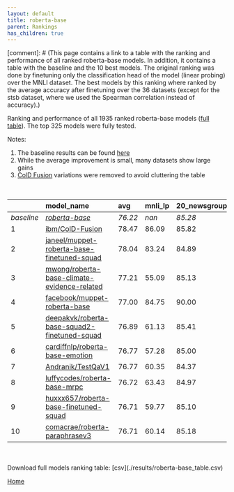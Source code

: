 ```yaml
---
layout: default
title: roberta-base
parent: Rankings
has_children: true
---
```

[comment]: # (This page contains a link to a table with the ranking and performance of all ranked roberta-base models. In addition, it contains a table with the baseline and the 10 best models. The original ranking was done by finetuning only the classification head of the model (linear probing) over the MNLI dataset.  The best models  by this ranking where ranked by the average accuracy after finetuning over the 36 datasets (except for the stsb dataset, where we used the Spearman correlation instead of accuracy).)

Ranking and performance of all 1935 ranked roberta-base models ([full table](./results/roberta-base_table.csv)).  The top 325 models were fully tested.

Notes:
1. The baseline results can be found [here](roberta-base_pretrain_scores_table)
1. While the average improvement is small, many datasets show large gains
1. [ColD Fusion](https://arxiv.org/abs/2212.01378) variations were removed to avoid cluttering the table
<br>


|            | model_name                                                                                                                                                                                                                                                                                                                                                                                                                                                                                                                                                                                                                                                                                                                              | avg     | mnli_lp   | 20_newsgroup   | ag_news   | amazon_reviews_multi   | anli    | boolq   | cb      | cola    | copa    | dbpedia   | esnli   | financial_phrasebank   | imdb    | isear   | mnli    | mrpc    | multirc   | poem_sentiment   | qnli    | qqp     | rotten_tomatoes   | rte     | sst2    | sst_5bins   | stsb    | trec_coarse   | trec_fine   | tweet_ev_emoji   | tweet_ev_emotion   | tweet_ev_hate   | tweet_ev_irony   | tweet_ev_offensive   | tweet_ev_sentiment   | wic     | wnli    | wsc     | yahoo_answers   |
|:-----------|:----------------------------------------------------------------------------------------------------------------------------------------------------------------------------------------------------------------------------------------------------------------------------------------------------------------------------------------------------------------------------------------------------------------------------------------------------------------------------------------------------------------------------------------------------------------------------------------------------------------------------------------------------------------------------------------------------------------------------------------|:--------|:----------|:---------------|:----------|:-----------------------|:--------|:--------|:--------|:--------|:--------|:----------|:--------|:-----------------------|:--------|:--------|:--------|:--------|:----------|:-----------------|:--------|:--------|:------------------|:--------|:--------|:------------|:--------|:--------------|:------------|:-----------------|:-------------------|:----------------|:-----------------|:---------------------|:---------------------|:--------|:--------|:--------|:----------------|
| *baseline* | *[roberta-base](roberta-base_pretrain_scores_table)*                                                                                                                                                                                                                                                                                                                                                                                                                                                                                                                                                                                                                                                                                    | *76.22* | *nan*     | *85.28*        | *89.77*   | *66.58*                | *50.35* | *78.69* | *67.77* | *83.53* | *48.70* | *77.30*   | *90.99* | *85.11*                | *93.90* | *72.47* | *86.98* | *87.87* | *61.22*   | *83.94*          | *92.41* | *90.71* | *88.42*           | *72.40* | *94.12* | *56.68*     | *89.92* | *97.11*       | *87.76*     | *46.30*          | *81.82*            | *52.89*         | *71.56*          | *84.55*              | *71.03*              | *65.48* | *54.79* | *63.27* | *72.40*         |
| 1          | [ibm/ColD-Fusion](model_gain_chart?avg=2.25&mnli_lp=nan&20_newsgroup=0.54&ag_news=0.03&amazon_reviews_multi=-0.32&anli=1.59&boolq=2.68&cb=19.73&cola=-0.22&copa=23.30&dbpedia=1.34&esnli=0.15&financial_phrasebank=2.99&imdb=-0.04&isear=1.06&mnli=0.31&mrpc=-0.86&multirc=2.50&poem_sentiment=1.63&qnli=-0.00&qqp=0.40&rotten_tomatoes=3.41&rte=12.80&sst2=1.30&sst_5bins=-0.30&stsb=1.38&trec_coarse=-0.11&trec_fine=2.64&tweet_ev_emoji=0.00&tweet_ev_emotion=1.22&tweet_ev_hate=1.55&tweet_ev_irony=6.37&tweet_ev_offensive=1.38&tweet_ev_sentiment=-0.60&wic=3.17&wnli=-6.90&wsc=-2.69&yahoo_answers=-0.53&model_name=ibm%2FColD-Fusion&base_name=roberta-base)                                                                    | 78.47   | 86.09     | 85.82          | 89.80     | 66.26                  | 51.94   | 81.38   | 87.50   | 83.32   | 72.00   | 78.63     | 91.14   | 88.10                  | 93.86   | 73.53   | 87.30   | 87.01   | 63.72     | 85.58            | 92.40   | 91.11   | 91.84             | 85.20   | 95.41   | 56.38       | 91.30   | 97.00         | 90.40       | 46.31            | 83.04              | 54.44           | 77.93            | 85.93                | 70.43                | 68.65   | 47.89   | 60.58   | 71.87           |
| 2          | [janeel/muppet-roberta-base-finetuned-squad](model_gain_chart?avg=1.81&mnli_lp=nan&20_newsgroup=-0.39&ag_news=-0.10&amazon_reviews_multi=0.58&anli=3.25&boolq=3.69&cb=14.38&cola=-1.65&copa=13.30&dbpedia=0.47&esnli=0.34&financial_phrasebank=0.49&imdb=0.22&isear=0.48&mnli=-0.43&mrpc=1.59&multirc=3.04&poem_sentiment=3.56&qnli=0.29&qqp=0.29&rotten_tomatoes=2.29&rte=11.35&sst2=1.87&sst_5bins=1.47&stsb=1.38&trec_coarse=-0.11&trec_fine=2.84&tweet_ev_emoji=0.16&tweet_ev_emotion=0.37&tweet_ev_hate=1.48&tweet_ev_irony=8.54&tweet_ev_offensive=0.33&tweet_ev_sentiment=0.82&wic=4.74&wnli=-15.35&wsc=0.19&yahoo_answers=-0.47&model_name=janeel%2Fmuppet-roberta-base-finetuned-squad&base_name=roberta-base)                 | 78.04   | 83.24     | 84.89          | 89.67     | 67.16                  | 53.59   | 82.39   | 82.14   | 81.88   | 62.00   | 77.77     | 91.34   | 85.60                  | 94.12   | 72.95   | 86.55   | 89.46   | 64.25     | 87.50            | 92.70   | 91.00   | 90.71             | 83.75   | 95.99   | 58.14       | 91.29   | 97.00         | 90.60       | 46.46            | 82.20              | 54.38           | 80.10            | 84.88                | 71.85                | 70.22   | 39.44   | 63.46   | 71.93           |
| 3          | [mwong/roberta-base-climate-evidence-related](model_gain_chart?avg=0.98&mnli_lp=nan&20_newsgroup=-0.15&ag_news=0.16&amazon_reviews_multi=-0.04&anli=-0.13&boolq=-6.29&cb=9.93&cola=-0.31&copa=35.90&dbpedia=0.41&esnli=-1.35&financial_phrasebank=-0.51&imdb=0.09&isear=0.67&mnli=0.14&mrpc=2.09&multirc=25.91&poem_sentiment=-0.29&qnli=-0.11&qqp=-0.78&rotten_tomatoes=0.51&rte=-0.20&sst2=0.95&sst_5bins=-1.97&stsb=-16.78&trec_coarse=-0.31&trec_fine=-0.36&tweet_ev_emoji=0.27&tweet_ev_emotion=-0.40&tweet_ev_hate=-1.24&tweet_ev_irony=-0.13&tweet_ev_offensive=0.56&tweet_ev_sentiment=-0.69&wic=-10.55&wnli=0.14&wsc=0.19&yahoo_answers=-0.00&model_name=mwong%2Froberta-base-climate-evidence-related&base_name=roberta-base) | 77.21   | 55.09     | 85.13          | 89.93     | 66.54                  | 50.22   | 72.40   | 77.70   | 83.22   | 84.60   | 77.70     | 89.65   | 84.60                  | 93.99   | 73.14   | 87.12   | 89.96   | 87.12     | 83.65            | 92.29   | 89.93   | 88.93             | 72.20   | 95.07   | 54.71       | 73.14   | 96.80         | 87.40       | 46.57            | 81.42              | 51.65           | 71.43            | 85.12                | 70.34                | 54.93   | 54.93   | 63.46   | 72.40           |
| 4          | [facebook/muppet-roberta-base](model_gain_chart?avg=0.78&mnli_lp=nan&20_newsgroup=4.72&ag_news=-0.00&amazon_reviews_multi=19.92&anli=2.25&boolq=3.48&cb=12.59&cola=-2.33&copa=16.30&dbpedia=7.87&esnli=-38.40&financial_phrasebank=-39.01&imdb=-2.16&isear=0.54&mnli=6.06&mrpc=1.10&multirc=2.93&poem_sentiment=10.19&qnli=-7.93&qqp=0.54&rotten_tomatoes=-30.32&rte=-32.96&sst2=-27.06&sst_5bins=38.16&stsb=1.66&trec_coarse=-11.53&trec_fine=9.04&tweet_ev_emoji=36.45&tweet_ev_emotion=-30.71&tweet_ev_hate=23.13&tweet_ev_irony=13.20&tweet_ev_offensive=-12.98&tweet_ev_sentiment=16.04&wic=1.14&wnli=36.31&wsc=0.19&yahoo_answers=-0.50&model_name=facebook%2Fmuppet-roberta-base&base_name=roberta-base)                         | 77.00   | 84.75     | 90.00          | 89.77     | 86.50                  | 52.59   | 82.17   | 80.36   | 81.21   | 65.00   | 85.17     | 52.59   | 46.10                  | 91.74   | 73.01   | 93.04   | 88.97   | 64.15     | 94.14            | 84.48   | 91.25   | 58.10             | 39.44   | 67.06   | 94.84       | 91.58   | 85.58         | 96.80       | 82.76            | 51.11              | 76.02           | 84.77            | 71.57                | 87.07                | 66.61   | 91.10   | 63.46   | 71.90           |
| 5          | [deepakvk/roberta-base-squad2-finetuned-squad](model_gain_chart?avg=0.67&mnli_lp=nan&20_newsgroup=0.13&ag_news=-0.40&amazon_reviews_multi=0.04&anli=1.87&boolq=0.42&cb=1.88&cola=-0.79&copa=6.30&dbpedia=0.31&esnli=-0.35&financial_phrasebank=3.69&imdb=-0.47&isear=-0.63&mnli=-0.49&mrpc=0.37&multirc=2.29&poem_sentiment=1.63&qnli=0.43&qqp=-0.02&rotten_tomatoes=-0.90&rte=4.86&sst2=-1.00&sst_5bins=-0.07&stsb=0.18&trec_coarse=0.69&trec_fine=1.24&tweet_ev_emoji=-0.70&tweet_ev_emotion=-0.68&tweet_ev_hate=0.61&tweet_ev_irony=-0.01&tweet_ev_offensive=-0.72&tweet_ev_sentiment=-1.02&wic=4.11&wnli=1.55&wsc=0.19&yahoo_answers=-0.40&model_name=deepakvk%2Froberta-base-squad2-finetuned-squad&base_name=roberta-base)        | 76.89   | 61.13     | 85.41          | 89.37     | 66.62                  | 52.22   | 79.11   | 69.64   | 82.74   | 55.00   | 77.60     | 90.65   | 88.80                  | 93.43   | 71.84   | 86.49   | 88.24   | 63.51     | 85.58            | 92.84   | 90.69   | 87.52             | 77.26   | 93.12   | 56.61       | 90.09   | 97.80         | 89.00       | 45.60            | 81.14              | 53.50           | 71.56            | 83.84                | 70.01                | 69.59   | 56.34   | 63.46   | 72.00           |
| 6          | [cardiffnlp/roberta-base-emotion](model_gain_chart?avg=0.54&mnli_lp=nan&20_newsgroup=-0.28&ag_news=-0.50&amazon_reviews_multi=-0.24&anli=0.81&boolq=0.36&cb=5.45&cola=-1.75&copa=13.30&dbpedia=0.34&esnli=-1.09&financial_phrasebank=0.89&imdb=-0.07&isear=-0.24&mnli=-0.07&mrpc=0.61&multirc=-4.02&poem_sentiment=3.56&qnli=0.01&qqp=-0.01&rotten_tomatoes=-0.43&rte=-0.92&sst2=0.15&sst_5bins=-0.84&stsb=0.02&trec_coarse=0.49&trec_fine=0.84&tweet_ev_emoji=-0.67&tweet_ev_emotion=-0.54&tweet_ev_hate=-0.94&tweet_ev_irony=4.84&tweet_ev_offensive=-0.83&tweet_ev_sentiment=-0.68&wic=0.51&wnli=1.55&wsc=0.19&yahoo_answers=-0.20&model_name=cardiffnlp%2Froberta-base-emotion&base_name=roberta-base)                              | 76.77   | 57.28     | 85.00          | 89.27     | 66.34                  | 51.16   | 79.05   | 73.21   | 81.78   | 62.00   | 77.63     | 89.90   | 86.00                  | 93.83   | 72.23   | 86.91   | 88.48   | 57.20     | 87.50            | 92.42   | 90.70   | 87.99             | 71.48   | 94.27   | 55.84       | 89.94   | 97.60         | 88.60       | 45.64            | 81.28              | 51.95           | 76.40            | 83.72                | 70.35                | 65.99   | 56.34   | 63.46   | 72.20           |
| 7          | [Andranik/TestQaV1](model_gain_chart?avg=0.54&mnli_lp=nan&20_newsgroup=-0.91&ag_news=-0.00&amazon_reviews_multi=0.14&anli=0.40&boolq=0.48&cb=1.88&cola=-1.75&copa=6.30&dbpedia=0.27&esnli=-0.08&financial_phrasebank=1.29&imdb=-0.32&isear=-0.96&mnli=-0.21&mrpc=-0.86&multirc=0.19&poem_sentiment=1.63&qnli=0.45&qqp=-0.03&rotten_tomatoes=-0.62&rte=2.69&sst2=-0.65&sst_5bins=0.83&stsb=-0.06&trec_coarse=0.49&trec_fine=1.24&tweet_ev_emoji=0.37&tweet_ev_emotion=-0.96&tweet_ev_hate=2.63&tweet_ev_irony=0.25&tweet_ev_offensive=-0.60&tweet_ev_sentiment=0.42&wic=3.17&wnli=1.55&wsc=0.19&yahoo_answers=0.66&model_name=Andranik%2FTestQaV1&base_name=roberta-base)                                                                | 76.77   | 60.35     | 84.37          | 89.77     | 66.72                  | 50.75   | 79.17   | 69.64   | 81.78   | 55.00   | 77.57     | 90.91   | 86.40                  | 93.58   | 71.51   | 86.77   | 87.01   | 61.41     | 85.58            | 92.86   | 90.68   | 87.80             | 75.09   | 93.46   | 57.51       | 89.86   | 97.60         | 89.00       | 46.68            | 80.86              | 55.52           | 71.81            | 83.95                | 71.45                | 68.65   | 56.34   | 63.46   | 73.07           |
| 8          | [luffycodes/roberta-base-mrpc](model_gain_chart?avg=0.49&mnli_lp=nan&20_newsgroup=-0.31&ag_news=-0.04&amazon_reviews_multi=0.50&anli=0.37&boolq=1.15&cb=3.66&cola=-0.02&copa=4.30&dbpedia=0.27&esnli=0.12&financial_phrasebank=2.49&imdb=-0.06&isear=0.35&mnli=0.03&mrpc=0.37&multirc=0.73&poem_sentiment=2.60&qnli=-0.35&qqp=-0.05&rotten_tomatoes=0.04&rte=1.25&sst2=0.15&sst_5bins=0.02&stsb=0.44&trec_coarse=-0.51&trec_fine=0.24&tweet_ev_emoji=-0.14&tweet_ev_emotion=0.44&tweet_ev_hate=-0.84&tweet_ev_irony=-0.13&tweet_ev_offensive=0.68&tweet_ev_sentiment=-1.50&wic=1.14&wnli=1.55&wsc=-0.77&yahoo_answers=-0.40&model_name=luffycodes%2Froberta-base-mrpc&base_name=roberta-base)                                           | 76.72   | 63.43     | 84.97          | 89.73     | 67.08                  | 50.72   | 79.85   | 71.43   | 83.51   | 53.00   | 77.57     | 91.11   | 87.60                  | 93.84   | 72.82   | 87.01   | 88.24   | 61.94     | 86.54            | 92.06   | 90.67   | 88.46             | 73.65   | 94.27   | 56.70       | 90.36   | 96.60         | 88.00       | 46.16            | 82.27              | 52.05           | 71.43            | 85.23                | 69.53                | 66.61   | 56.34   | 62.50   | 72.00           |
| 9          | [huxxx657/roberta-base-finetuned-squad](model_gain_chart?avg=0.49&mnli_lp=nan&20_newsgroup=-0.18&ag_news=-0.04&amazon_reviews_multi=-0.66&anli=1.15&boolq=0.60&cb=1.88&cola=-0.41&copa=6.30&dbpedia=0.00&esnli=-0.30&financial_phrasebank=2.69&imdb=-0.49&isear=-1.35&mnli=0.07&mrpc=-0.37&multirc=0.25&poem_sentiment=1.63&qnli=0.47&qqp=0.30&rotten_tomatoes=-1.09&rte=3.41&sst2=-0.88&sst_5bins=-0.16&stsb=-0.07&trec_coarse=0.69&trec_fine=0.64&tweet_ev_emoji=-0.56&tweet_ev_emotion=0.30&tweet_ev_hate=-0.07&tweet_ev_irony=-0.52&tweet_ev_offensive=-0.48&tweet_ev_sentiment=-1.52&wic=4.27&wnli=1.55&wsc=0.19&yahoo_answers=0.36&model_name=huxxx657%2Froberta-base-finetuned-squad&base_name=roberta-base)                     | 76.71   | 59.77     | 85.10          | 89.73     | 65.92                  | 51.50   | 79.30   | 69.64   | 83.13   | 55.00   | 77.30     | 90.70   | 87.80                  | 93.41   | 71.12   | 87.05   | 87.50   | 61.47     | 85.58            | 92.88   | 91.01   | 87.34             | 75.81   | 93.23   | 56.52       | 89.85   | 97.80         | 88.40       | 45.74            | 82.13              | 52.83           | 71.05            | 84.07                | 69.51                | 69.75   | 56.34   | 63.46   | 72.77           |
| 10         | [comacrae/roberta-paraphrasev3](model_gain_chart?avg=0.49&mnli_lp=nan&20_newsgroup=-0.10&ag_news=0.13&amazon_reviews_multi=-0.52&anli=1.22&boolq=0.82&cb=3.66&cola=-1.08&copa=6.30&dbpedia=-0.09&esnli=-0.14&financial_phrasebank=-0.61&imdb=-0.43&isear=-1.22&mnli=0.13&mrpc=-0.12&multirc=1.76&poem_sentiment=2.60&qnli=0.73&qqp=-0.06&rotten_tomatoes=-0.71&rte=4.86&sst2=0.84&sst_5bins=-0.88&stsb=-0.18&trec_coarse=-0.31&trec_fine=-0.16&tweet_ev_emoji=-0.16&tweet_ev_emotion=-0.47&tweet_ev_hate=-1.24&tweet_ev_irony=-0.13&tweet_ev_offensive=-0.48&tweet_ev_sentiment=0.20&wic=1.29&wnli=1.55&wsc=0.19&yahoo_answers=0.36&model_name=comacrae%2Froberta-paraphrasev3&base_name=roberta-base)                                  | 76.71   | 60.14     | 85.18          | 89.90     | 66.06                  | 51.56   | 79.51   | 71.43   | 82.45   | 55.00   | 77.20     | 90.85   | 84.50                  | 93.47   | 71.25   | 87.11   | 87.75   | 62.97     | 86.54            | 93.14   | 90.65   | 87.71             | 77.26   | 94.95   | 55.79       | 89.74   | 96.80         | 87.60       | 46.15            | 81.35              | 51.65           | 71.43            | 84.07                | 71.23                | 66.77   | 56.34   | 63.46   | 72.77           |


<br>
<br>
Download full models ranking table: [csv](./results/roberta-base_table.csv)

[Home](Home)